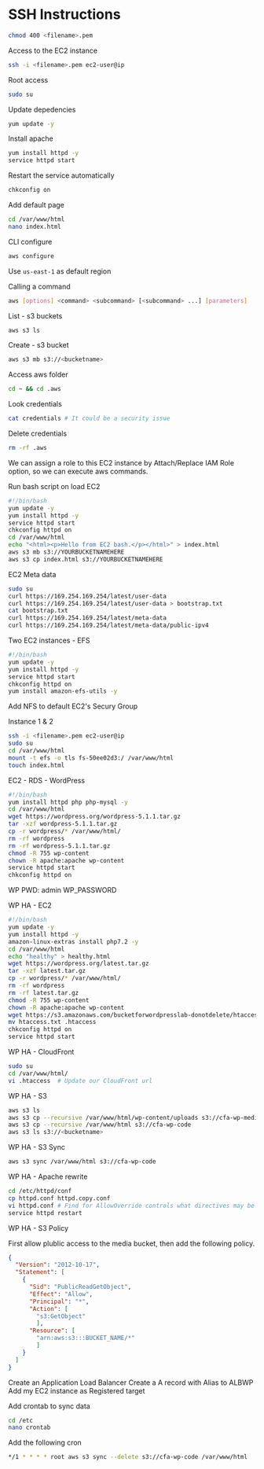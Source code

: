 # SSH Instructions

```bash
chmod 400 <filename>.pem
```

Access to the EC2 instance
```bash
ssh -i <filename>.pem ec2-user@ip
```

Root access
```bash
sudo su
``` 

Update depedencies
```bash
yum update -y
```

Install apache
```bash
yum install httpd -y
service httpd start
```

Restart the service automatically
```bash
chkconfig on
```

Add default page
```bash
cd /var/www/html
nano index.html
```

CLI configure

```bash
aws configure
```

Use `us-east-1` as default region

Calling a command
```bash
aws [options] <command> <subcommand> [<subcommand> ...] [parameters]
```

List - s3 buckets
```bash
aws s3 ls
```

Create - s3 bucket
```bash
aws s3 mb s3://<bucketname>
```

Access aws folder
```bash
cd ~ && cd .aws
```

Look credentials
```bash
cat credentials # It could be a security issue
```

Delete credentials
```bash
rm -rf .aws
```

We can assign a role to this EC2 instance by Attach/Replace IAM Role option, so we can execute aws commands.


Run bash script on load EC2
```bash
#!/bin/bash
yum update -y
yum install httpd -y
service httpd start
chkconfig httpd on
cd /var/www/html
echo "<html><p>Hello from EC2 bash.</p></html>" > index.html
aws s3 mb s3://YOURBUCKETNAMEHERE
aws s3 cp index.html s3://YOURBUCKETNAMEHERE
```

EC2 Meta data
```bash
sudo su
curl https://169.254.169.254/latest/user-data
curl https://169.254.169.254/latest/user-data > bootstrap.txt
cat bootstrap.txt
curl https://169.254.169.254/latest/meta-data
curl https://169.254.169.254/latest/meta-data/public-ipv4
```

Two EC2 instances - EFS
```bash
#!/bin/bash
yum update -y
yum install httpd -y
service httpd start
chkconfig httpd on
yum install amazon-efs-utils -y
```

Add NFS to default EC2's Secury Group 

Instance 1 & 2
```bash
ssh -i <filename>.pem ec2-user@ip
sudo su
cd /var/www/html
mount -t efs -o tls fs-50ee02d3:/ /var/www/html
touch index.html
```

EC2 - RDS - WordPress

```bash
#!/bin/bash
yum install httpd php php-mysql -y
cd /var/www/html
wget https://wordpress.org/wordpress-5.1.1.tar.gz
tar -xzf wordpress-5.1.1.tar.gz
cp -r wordpress/* /var/www/html/
rm -rf wordpress
rm -rf wordpress-5.1.1.tar.gz
chmod -R 755 wp-content
chown -R apache:apache wp-content
service httpd start
chkconfig httpd on
```

WP PWD: admin  WP_PASSWORD

WP HA - EC2

 ```bash
 #!/bin/bash
yum update -y
yum install httpd -y
amazon-linux-extras install php7.2 -y
cd /var/www/html
echo "healthy" > healthy.html
wget https://wordpress.org/latest.tar.gz
tar -xzf latest.tar.gz
cp -r wordpress/* /var/www/html/
rm -rf wordpress
rm -rf latest.tar.gz
chmod -R 755 wp-content
chown -R apache:apache wp-content
wget https://s3.amazonaws.com/bucketforwordpresslab-donotdelete/htaccess.txt
mv htaccess.txt .htaccess
chkconfig httpd on
service httpd start
 ```

WP HA - CloudFront

```bash
sudo su
cd /var/www/html/
vi .htaccess  # Update our CloudFront url
```

WP HA - S3

```bash
aws s3 ls
aws s3 cp --recursive /var/www/html/wp-content/uploads s3://cfa-wp-media
aws s3 cp --recursive /var/www/html s3://cfa-wp-code
aws s3 ls s3://<bucketname>
```

WP HA - S3 Sync

```bash
aws s3 sync /var/www/html s3://cfa-wp-code
```

WP HA - Apache rewrite

```bash
cd /etc/httpd/conf
cp httpd.conf httpd.copy.conf
vi httpd.conf # Find for AllowOverride controls what directives may be placed in .htaccess files. Change the value to All
service httpd restart
```

WP HA - S3 Policy

First allow plublic access to the media bucket, then add the following policy.

```json
{
  "Version": "2012-10-17",
  "Statement": [
    {
      "Sid": "PublicReadGetObject",
      "Effect": "Allow",
      "Principal": "*",
      "Action": [
        "s3:GetObject"
        ],
      "Resource": [
        "arn:aws:s3:::BUCKET_NAME/*"
        ]
    }
  ]
}
```

Create an Application Load Balancer
Create a A record with Alias to ALBWP
Add my EC2 instance as Registered target

Add crontab to sync data
```bash
cd /etc
nano crontab
```

Add the following cron
```bash
*/1 * * * * root aws s3 sync --delete s3://cfa-wp-code /var/www/html 
```
